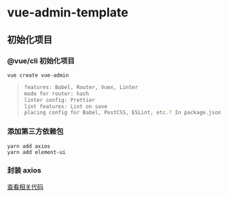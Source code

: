 # vue-admin-template
## 初始化项目

### @vue/cli 初始化项目

```
vue create vue-admin
```

>```bash
>features: Babel, Router, Vuex, Linter
>mode for router: hash
>linter config: Prettier
>lint features: Lint on save
>placing config for Babel, PostCSS, ESLint, etc.? In package.json
>```

### 添加第三方依赖包

```
yarn add axios
yarn add element-ui
```

### 封装 axios

[查看相关代码](src/utils/request.js)
